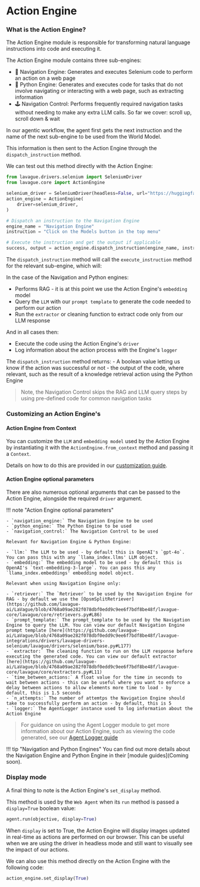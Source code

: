 # Action Engine

### What is the Action Engine?

The Action Engine module is responsible for transforming natural language instructions into code and executing it.

The Action Engine module contains three sub-engines:

- 🚄 Navigation Engine: Generates and executes Selenium code to perform an action on a web page
- 🐍 Python Engine: Generates and executes code for tasks that do not involve navigating or interacting with a web page, such as extracting information
- 🕹️ Navigation Control: Performs frequently required navigation tasks without needing to make any extra LLM calls. So far we cover: scroll up, scroll down & wait

In our agentic workflow, the agent first gets the next instruction and the name of the next sub-engine to be used from the World Model. 

This information is then sent to the Action Engine through the `dispatch_instruction` method. 

We can test out this method directly with the Action Engine:

```python
from lavague.drivers.selenium import SeleniumDriver
from lavague.core import ActionEngine

selenium_driver = SeleniumDriver(headless=False, url="https://huggingface.co/")
action_engine = ActionEngine(
    driver=selenium_driver,
)

# Dispatch an instruction to the Navigation Engine
engine_name = "Navigation Engine"
instruction = "Click on the Models button in the top menu"

# Execute the instruction and get the output if applicable
success, output = action_engine.dispatch_instruction(engine_name, instruction)
```

The `dispatch_instruction` method will call the `execute_instruction` method for the relevant sub-engine, which will:

In the case of the Navigation and Python engines:

- Performs RAG - it is at this point we use the Action Engine's `embedding` model
- Query the `LLM` with our `prompt template` to generate the code needed to perform our action
- Run the `extractor` or cleaning function to extract code only from our LLM response

And in all cases then:

- Execute the code using the Action Engine's `driver`
- Log information about the action process with the Engine's `logger`

The `dispatch_instruction` method returns:
    - A boolean value letting us know if the action was successful or not
    - the output of the code, where relevant, such as the result of a knowledge retrieval action using the Python Engine

> Note, the Navigation Control skips the RAG and LLM query steps by using pre-defined code for common navigation tasks

### Customizing an Action Engine's 

#### Action Engine from Context

You can customize the `LLM` and `embedding model` used by the Action Engine by instantiating it with the `ActionEngine.from_context` method and passing it a `Context`.

Details on how to do this are provided in our [customization guide](../get-started/customization.md).

#### Action Engine optional parameters

There are also numerous optional arguments that can be passed to the Action Engine, alongside the required `driver` argument.

!!! note "Action Engine optional parameters"

    - `navigation_engine:` The Navigation Engine to be used
    - `python_engine:` The Python Engine to be used
    - `navigation_control:` The Navigation Control to be used

    Relevant for Navigation Engine & Python Engine:
    
    - `llm:` The LLM to be used - by default this is OpenAI's `gpt-4o`. You can pass this with any `llama_index.llms' LLM object.
    - `embedding:` The embedding model to be used - by default this is OpenAI's `text-embedding-3-large`. You can pass this any `llama_index.embeddings' embedding model object.

    Relevant when using Navigation Engine only:

    - `retriever:` The `Retriever` to be used by the Navigation Engine for RAG - by default we use the [OpsmSplitRetriever](https://github.com/lavague-ai/LaVague/blob/4768a09ae282f078dbf0edd9c9ee6f7bdf8be48f/lavague-core/lavague/core/retrievers.py#L86)
    - `prompt_template:` The prompt_template to be used by the Navigation Engine to query the LLM. You can view our default Navigation Engine prompt template [here](https://github.com/lavague-ai/LaVague/blob/4768a09ae282f078dbf0edd9c9ee6f7bdf8be48f/lavague-integrations/drivers/lavague-drivers-selenium/lavague/drivers/selenium/base.py#L177)
    - `extractor:` The cleaning function to run on the LLM response before executing the generated code. You can view our default extractor [here](https://github.com/lavague-ai/LaVague/blob/4768a09ae282f078dbf0edd9c9ee6f7bdf8be48f/lavague-core/lavague/core/extractors.py#L11)
    - `time_between_actions:` A float value for the time in seconds to wait between actions - this can be useful where you want to enforce a delay between actions to allow elements more time to load - by default, this is 1.5 seconds
    - `n_attempts:` The number of attemtps the Navigation Engine should take to successfully perform an action - by default, this is 5
    - `logger:` The AgentLogger instance used to log information about the Action Engine

> For guidance on using the Agent Logger module to get more information about our Action Engine, such as viewing the code generated, see our [Agent Logger guide](./local-log.md)

!!! tip "Navigation and Python Engines"
    You can find out more details about the Navigation Engine and Python Engine in their [module guides](Coming soon).

### Display mode

A final thing to note is the Action Engine's `set_display` method. 

This method is used by the `Web Agent` when its `run` method is passed a `display=True` boolean value:

```python
agent.run(objective, display=True)
```

When `display` is set to True, the Action Engine will display images updated in real-time as actions are performed on our browser. This can be useful when we are using the driver in headless mode and still want to visually see the impact of our actions.

We can also use this method directly on the Action Engine with the following code:
```python
action_engine.set_display(True)
```